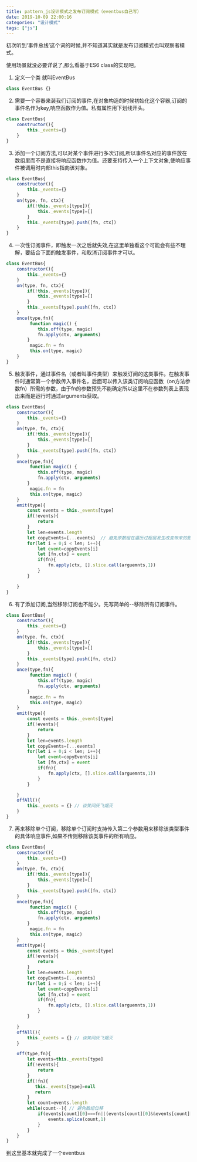 ```yaml
---
title: pattern_js设计模式之发布订阅模式（eventbus自己写）
date: 2019-10-09 22:00:16
categories: "设计模式"
tags: ["js"]
---
```


初次听到‘事件总线’这个词的时候,并不知道其实就是发布订阅模式也叫观察者模式。

使用场景就没必要详说了,那么看基于ES6 class的实现吧。

1. 定义一个类 就叫EventBus

```js
class EventBus {}
```

2. 需要一个容器来装我们订阅的事件,在对象构造的时候初始化这个容器,订阅的事件名作为key,响应函数作为值。私有属性用下划线开头。

```js
class EventBus{
    constructor(){
        this._events={}
    }
}
```

3. 添加一个订阅方法,可以对某个事件进行多次订阅,所以事件名对应的事件放在数组里而不是直接将响应函数作为值。还要支持传入一个上下文对象,使响应事件被调用时内部this指向该对象。

```js
class EventBus{
    constructor(){
        this._events={}
    }
    on(type, fn, ctx){
        if(!this._events[type]){
            this._events[type]=[]
        }
        this._events[type].push([fn, ctx])
    }
}
```

4. 一次性订阅事件，即触发一次之后就失效,在这里单独看这个可能会有些不理解，要结合下面的触发事件，和取消订阅事件才可以。

```js
class EventBus{
    constructor(){
        this._events={}
    }
    on(type, fn, ctx){
        if(!this._events[type]){
            this._events[type]=[]
        }
        this._events[type].push([fn, ctx])
    }
    once(type,fn){
         function magic() {
            this.off(type, magic)
            fn.apply(ctx, arguments)
        }
         magic.fn = fn
         this.on(type, magic)
    }
}
```


5. 触发事件，通过事件名（或者叫事件类型）来触发订阅的这类事件。在触发事件时通常第一个参数传入事件名，后面可以传入该类订阅响应函数（on方法参数fn）所需的参数，由于fn的参数预先不能确定所以这里不在参数列表上表现出来而是运行时通过arguments获取。

```js
class EventBus{
    constructor(){
        this._events={}
    }
    on(type, fn, ctx){
        if(!this._events[type]){
            this._events[type]=[]
        }
        this._events[type].push([fn, ctx])
    }
    once(type,fn){
         function magic() {
            this.off(type, magic)
            fn.apply(ctx, arguments)
        }
         magic.fn = fn
         this.on(type, magic)
    }
    emit(type){
        const events = this._events[type]
        if(!events){
            return
        }
        let len=events.length
        let copyEvents=[...events]  // 避免原数组在遍历过程层发生改变带来的影响
        for(let i = 0;i < len; i++){
            let event=copyEvents[i]
            let [fn,ctx] = event
            if(fn){
                fn.apply(ctx, [].slice.call(arguemnts,1))
            }
        }

    }
}
```

6. 有了添加订阅,当然移除订阅也不能少。先写简单的--移除所有订阅事件。

```js
class EventBus{
    constructor(){
        this._events={}
    }
    on(type, fn, ctx){
        if(!this._events[type]){
            this._events[type]=[]
        }
        this._events[type].push([fn, ctx])
    }
    once(type,fn){
         function magic() {
            this.off(type, magic)
            fn.apply(ctx, arguments)
        }
         magic.fn = fn
         this.on(type, magic)
    }
    emit(type){
        const events = this._events[type]
        if(!events){
            return
        }
        let len=events.length
        let copyEvents=[...events] 
        for(let i = 0;i < len; i++){
            let event=copyEvents[i]
            let [fn,ctx] = event
            if(fn){
                fn.apply(ctx, [].slice.call(arguemnts,1))
            }
        }

    }
    offAll(){
        this._events = {} // 谈笑间灰飞烟灭
    }
}
```

7. 再来移除单个订阅，移除单个订阅时支持传入第二个参数用来移除该类型事件的具体响应事件,如果不传则移除该类事件的所有响应。


```js
class EventBus{
    constructor(){
        this._events={}
    }
    on(type, fn, ctx){
        if(!this._events[type]){
            this._events[type]=[]
        }
        this._events[type].push([fn, ctx])
    }
    once(type,fn){
         function magic() {
            this.off(type, magic)
            fn.apply(ctx, arguments)
        }
         magic.fn = fn
         this.on(type, magic)
    }
    emit(type){
        const events = this._events[type]
        if(!events){
            return
        }
        let len=events.length
        let copyEvents=[...events] 
        for(let i = 0;i < len; i++){
            let event=copyEvents[i]
            let [fn,ctx] = event
            if(fn){
                fn.apply(ctx, [].slice.call(arguemnts,1))
            }
        }

    }
    offAll(){
        this._events = {} // 谈笑间灰飞烟灭
    }

    off(type,fn){
        let events=this._events[type]
        if(!events){
            return
        }
        if(!fn){
           this._events[type]=null
           return  
        }
        let count=events.length
        while(count--){ // 避免数组位移
            if(events[count][0]===fn||(events[count][0]&&events[count][0].fn===fn)){ 
                events.splice(count,1)
            }
        }
    }
}
```

到这里基本就完成了一个eventbus






